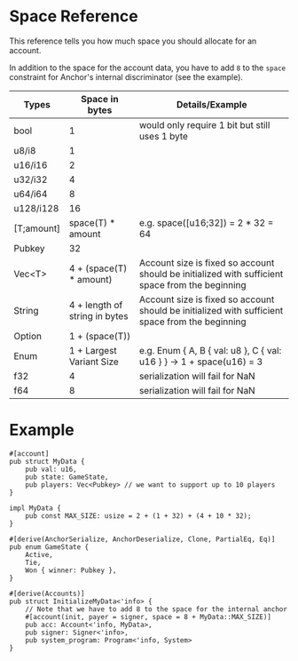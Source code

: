 # Space Reference

This reference tells you how much space you should allocate for an account.

In addition to the space for the account data, you have to add `8` to the `space` constraint for Anchor's internal discriminator (see the example).

| Types           | Space in bytes                    | Details/Example    
| --------------- | --------------------              | ----------- 
| bool            | 1                                 | would only require 1 bit but still uses 1 byte
| u8/i8           | 1                                 |
| u16/i16         | 2                                 |
| u32/i32         | 4                                 |
| u64/i64         | 8                                 |
| u128/i128       | 16                                |
| [T;amount]      | space(T) * amount                 | e.g. space([u16;32]) = 2 * 32 = 64
| Pubkey          | 32                                |
| Vec\<T>         | 4 + (space(T) * amount)           | Account size is fixed so account should be initialized with sufficient space from the beginning
| String          | 4 + length of string in bytes     | Account size is fixed so account should be initialized with sufficient space from the beginning
| Option<T>       | 1 + (space(T))                    | 
| Enum            | 1 + Largest Variant Size          | e.g. Enum { A, B { val: u8 }, C { val: u16 } } -> 1 + space(u16) = 3
| f32             | 4                                 | serialization will fail for NaN
| f64             | 8                                 | serialization will fail for NaN

# Example
```rust,ignore
#[account]
pub struct MyData {
    pub val: u16,
    pub state: GameState,
    pub players: Vec<Pubkey> // we want to support up to 10 players
}

impl MyData {
    pub const MAX_SIZE: usize = 2 + (1 + 32) + (4 + 10 * 32);
}

#[derive(AnchorSerialize, AnchorDeserialize, Clone, PartialEq, Eq)]
pub enum GameState {
    Active,
    Tie,
    Won { winner: Pubkey },
}

#[derive(Accounts)]
pub struct InitializeMyData<'info> {
    // Note that we have to add 8 to the space for the internal anchor
    #[account(init, payer = signer, space = 8 + MyData::MAX_SIZE)]
    pub acc: Account<'info, MyData>,
    pub signer: Signer<'info>,
    pub system_program: Program<'info, System>
}
```
